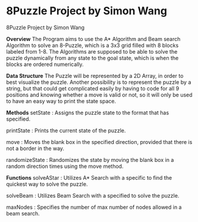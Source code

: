 # 8Puzzle Project by Simon Wang
8Puzzle Project by Simon Wang

**Overview**
The Program aims to use the A* Algorithm and Beam search Algorithm to solve an 8-Puzzle, which is a 3x3 grid filled with 8 blocks labeled from 1-8. The Algorithms are supposed to be able to solve the puzzle dynamically from any state to the goal state, which is when the blocks are ordered numerically.

**Data Structure**
The Puzzle will be represented by a 2D Array, in order to best visualize the puzzle. Another possibility is to represent the puzzle by a string, but that could get complicated easily by having to code for all 9 positions and knowing whether a move is valid or not, so it will only be used to have an easy way to print the state space.

**Methods**
setState <state> : Assigns the puzzle state to the format that <state> has specified.

printState : Prints the current state of the puzzle.

move <direction> : Moves the blank box in the specified direction, provided that there is not a border in the way.

randomizeState <n> : Randomizes the state by moving the blank box in a random direction <n> times using the move method.

**Functions**
solveAStar <heuristic> : Utilizes A* Search with a specific <heuristic> to find the quickest way to solve the puzzle.

solveBeam <k> : Utilizes Beam Search with a specified <k> to solve the puzzle.

maxNodes <n> : Specifies the number of max number of nodes allowed in a beam search.

